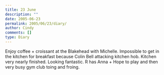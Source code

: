 ```yaml
---
title: 23 June
description: ""
date: 2005-06-23
permalink: 2005/06/23/diary/
author: Cindy
comments: []
type: Diary
---
```


Enjoy coffee + croissant at the Blakehead with Michelle. Impossible to get in the kitchen for breakfast because Colin Bell attacking kitchen hob. Kitchen very nearly finished. Looking fantastic. R has Anna + Hope to play and then very busy gym club toing and froing.
